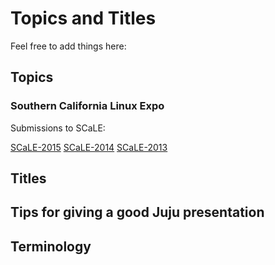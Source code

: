 # Topics and Titles

Feel free to add things here:

## Topics

### Southern California Linux Expo

Submissions to SCaLE:

[SCaLE-2015](SCALE-2015.md)
[SCaLE-2014](SCALE-2014.md)
[SCaLE-2013](SCALE-2013.md)

## Titles


## Tips for giving a good Juju presentation


## Terminology

